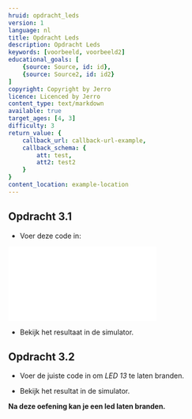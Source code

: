 ```yaml
---
hruid: opdracht_leds
version: 1
language: nl
title: Opdracht Leds
description: Opdracht Leds
keywords: [voorbeeld, voorbeeld2]
educational_goals: [
    {source: Source, id: id}, 
    {source: Source2, id: id2}
]
copyright: Copyright by Jerro
licence: Licenced by Jerro
content_type: text/markdown
available: true
target_ages: [4, 3]
difficulty: 3
return_value: {
    callback_url: callback-url-example,
    callback_schema: {
        att: test,
        att2: test2
    }
}
content_location: example-location
---
```


## Opdracht 3.1

* Voer deze code in:

<!-- ![alt](https://scholen.dwengo.org/static/ledscode.png "Afb. Leds") -->
![](@blockly/images/LEDs.xml)

* Bekijk het resultaat in de simulator.

## Opdracht 3.2

* Voer de juiste code in om *LED 13* te laten branden.

* Bekijk het resultat in de simulator.

**Na deze oefening kan je een led laten branden.**

